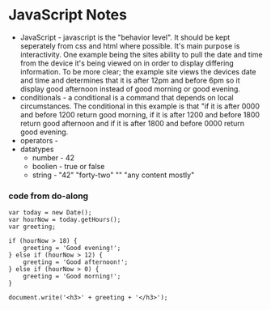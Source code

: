 # JavaScript Notes

- JavaScript - javascript is the "behavior level". It should be kept seperately from css and html where possible. It's main purpose is interactivity. One example being the sites ability to pull the date and time from the device it's being viewed on in order to display differing information. To be more clear; the example site views the devices date and time and determines that it is after 12pm and before 6pm so it display good afternoon instead of good morning or good evening.
- conditionals - a conditional is a command that depends on local circumstances. The conditional in this example is that "if it is after 0000 and before 1200 return good morning, if it is after 1200 and before 1800 return good afternoon and if it is after 1800 and before 0000 return good evening.
- operators - 
- datatypes
  - number - 42
  - boolien - true or false
  - string - "42" "forty-two" "" "any content mostly"
### code from do-along
```
var today = new Date();
var hourNow = today.getHours();
var greeting;

if (hourNow > 18) {
    greeting = 'Good evening!';
} else if (hourNow > 12) {
    greeting = 'Good afternoon!';
} else if (hourNow > 0) {
    greeting = 'Good morning!';
}

document.write('<h3>' + greeting + '</h3>');
```